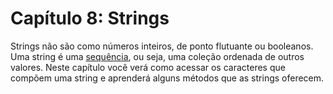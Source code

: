 # Capítulo 8: Strings

Strings não são como números inteiros, de ponto flutuante ou booleanos. Uma string é uma [sequência](12-glossario.md#sequência), ou seja, uma coleção ordenada de outros valores. Neste capítulo você verá como acessar os caracteres que compõem uma string e aprenderá alguns métodos que as strings oferecem.

